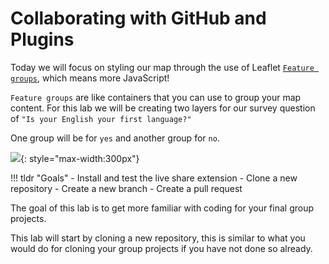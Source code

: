 # Collaborating with GitHub and Plugins

Today we will focus on styling our map through the use of Leaflet [`Feature groups`](https://leafletjs.com/reference.html#featuregroup), which means more JavaScript!

`Feature groups` are like containers that you can use to group your map content. For this lab we will be creating two layers for our survey question of `"Is your English your first language?"`

One group will be for `yes` and another group for `no`.

![](./media/intro.png){: style="max-width:300px"}

!!! tldr "Goals"
    - Install and test the live share extension
    - Clone a new repository
    - Create a new branch
    - Create a pull request

The goal of this lab is to get more familiar with coding for your final group projects.

This lab will start by cloning a new repository, this is similar to what you would do for cloning your group projects if you have not done so already.
